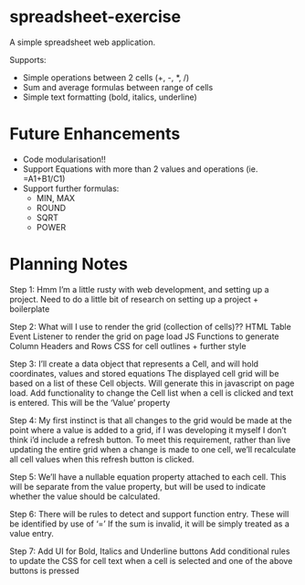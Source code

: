 # spreadsheet-exercise
A simple spreadsheet web application.

Supports:
- Simple operations between 2 cells (+, -, *, /)
- Sum and average formulas between range of cells
- Simple text formatting (bold, italics, underline)

# Future Enhancements
- Code modularisation!!
- Support Equations with more than 2 values and operations (ie. =A1+B1/C1)
- Support further formulas:
    - MIN, MAX
    - ROUND
    - SQRT
    - POWER

# Planning Notes

Step 1:
Hmm I’m a little rusty with web development, and setting up a project. Need to do a little bit of research on setting up a project + boilerplate

Step 2:
What will I use to render the grid (collection of cells)??
HTML Table
Event Listener to render the grid on page load
JS Functions to generate Column Headers and Rows
CSS for cell outlines + further style

Step 3:
I’ll create a data object that represents a Cell, and will hold coordinates, values and stored equations
The displayed cell grid will be based on a list of these Cell objects. Will generate this in javascript on page load.
Add functionality to change the Cell list when a cell is clicked and text is entered. This will be the ‘Value’ property

Step 4:
My first instinct is that all changes to the grid would be made at the point where a value is added to a grid, if I was developing it myself I don’t think i’d include a refresh button.
To meet this requirement, rather than live updating the entire grid when a change is made to one cell, we’ll recalculate all cell values when this refresh button is clicked.

Step 5:
We’ll have a nullable equation property attached to each cell. This will be separate from the value property, but will be used to indicate whether the value should be calculated.

Step 6:
There will be rules to detect and support function entry.
These will be identified by use of ‘=’
If the sum is invalid, it will be simply treated as a value entry.

Step 7:
Add UI for Bold, Italics and Underline buttons
Add conditional rules to update the CSS for cell text when a cell is selected and one of the above buttons is pressed